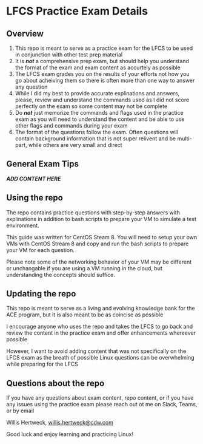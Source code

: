 
# LFCS Practice Exam Details

## Overview

1. This repo is meant to serve as a practice exam for  the LFCS to be used in conjunction with other test prep material
2. It is ***not*** a comprehensive prep exam, but should help you understand the format of the exam and exam content as accurtely as possible
3. The LFCS exam grades you on the results of your efforts not how you go about acheiving them so there is often more than one way to answer any question
4. While I did my best to provide accurate explinations and answers, please, review and understand the commands used as I did not score perfectly on the exam so some content may not be complete
5. Do ***not*** just memorize the commands and flags used in the practice exam as you will need to understand the content and be able to use other flags and commands during your exam
6. The format of the questions follow the exam.  Often questions will contain background information that is not super relivent and be multi-part, while others are very small and direct

## General Exam Tips

***ADD CONTENT HERE***

## Using the repo

The repo contains practice questions with step-by-step answers with explinations in addition to bash scripts to prepare  your VM to simulate a test environment.  

This guide was written for CentOS Steam 8.  You will need to setup your own VMs with CentOS Stream 8 and copy and run the bash scripts to prepare your VM for each question.

Please note some of the networking behavior of your VM may be different or unchangable if you are using a VM running in the cloud, but understanding the concepts should suffice. 

## Updating the repo

This repo is meant to serve as a living and evolving knowledge bank for the ACE program, but it is also meant to be as coincise as possible

I encourage anyone who uses the repo and takes the LFCS to go back and review the content in the practice exam and offer enhancements whereever possible

However, I want to avoid adding content that was not specifically on the LFCS exam as the breath of possible Linux questions can be overwhelming while preparing for the LFCS

## Questions about the repo

If you have any questions about exam content, repo content, or if you have any issues using the practice exam please reach out ot me on Slack, Teams, or by email

Willis Hertweck, willis.hertweck@cdw.com  

Good luck and enjoy learning and practicing Linux!